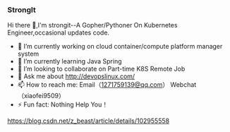 ### StrongIt
Hi there 👋,I'm strongit--A Gopher/Pythoner On Kubernetes Engineer,occasional updates code.


- 🔭 I’m currently working on cloud container/compute platform manager system
- 🌱 I’m currently learning Java Spring
- 👯 I’m looking to collaborate on Part-time K8S Remote Job
- 💬 Ask me about http://devopslinux.com/
- 📫 How to reach me: Email（1271759139@qq.com） Webchat（xiaofei9509）
- ⚡ Fun fact: Nothing Help You！

<!--
**strongit/strongit** is a ✨ _special_ ✨ repository because its `README.md` (this file) appears on your GitHub profile.

Here are some ideas to get you started:

- 🔭 I’m currently working on ...
- 🌱 I’m currently learning ...
- 👯 I’m looking to collaborate on ...
- 🤔 I’m looking for help with ...
- 💬 Ask me about ...
- 📫 How to reach me: ...
- 😄 Pronouns: ...
- ⚡ Fun fact: ...
-->

https://blog.csdn.net/z_beast/article/details/102955558
